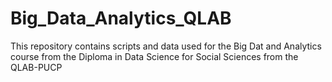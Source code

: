 # Big_Data_Analytics_QLAB
This repository contains scripts and data used for the Big Dat and Analytics course from the Diploma in Data Science for Social Sciences from the QLAB-PUCP
